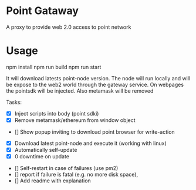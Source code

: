 # Point Gataway

A proxy to provide web 2.0 access to point network

# Usage
npm install
npm run build
npm run start


It will download latests point-node version. The node will run locally and will be expose to the web2 world through the gateway service.
On webpages the pointsdk will be injected.
Also metamask will be removed

Tasks:

  - [x] Inject scripts into body (point sdki)
  - [x] Remove metamask/ethereum from window object
  - [] Show popup inviting to download point browser for write-action
  - [x] Download latest point-node and execute it (working with linux)
  - [x] Automatically self-update
  - [x] 0 downtime on update
  - [] Self-restart in case of failures (use pm2)
  - [] report if failure is fatal (e.g. no more disk space),
  - [] Add readme with explanation